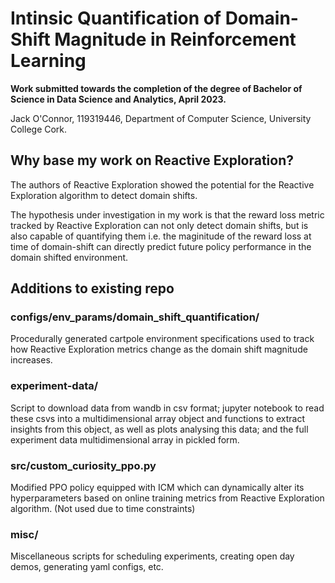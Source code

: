 # Intinsic Quantification of Domain-Shift Magnitude in Reinforcement Learning

__Work submitted towards the completion of the degree of Bachelor of Science in Data Science and Analytics, April 2023.__

Jack O'Connor, 119319446, Department of Computer Science, University College Cork.

## Why base my work on Reactive Exploration?

The authors of Reactive Exploration showed the potential for the Reactive Exploration algorithm to detect domain shifts.

The hypothesis under investigation in my work is that the reward loss metric tracked by Reactive Exploration can not only detect domain shifts, 
but is also capable of quantifying them i.e. the maginitude of the reward loss at time of domain-shift can directly predict future policy performance 
in the domain shifted environment.


## Additions to existing repo

### configs/env_params/domain_shift_quantification/ 

Procedurally generated cartpole environment specifications used to track how Reactive Exploration metrics change as the domain shift magnitude increases.

### experiment-data/

Script to download data from wandb in csv format; jupyter notebook to read these csvs into a multidimensional array object and functions to extract insights from this object, as well as plots analysing this data; and the full experiment data multidimensional array in pickled form.

### src/custom_curiosity_ppo.py

Modified PPO policy equipped with ICM which can dynamically alter its hyperparameters based on online training metrics 
from Reactive Exploration algorithm. (Not used due to time constraints)

### misc/

Miscellaneous scripts for scheduling experiments, creating open day demos, generating yaml configs, etc.
